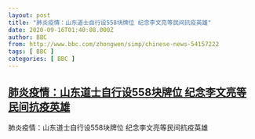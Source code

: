 ```yaml
---
layout: post
title: "肺炎疫情：山东道士自行设558块牌位 纪念李文亮等民间抗疫英雄"
date: 2020-09-16T01:40:08.000Z
author: BBC
from: http://www.bbc.com/zhongwen/simp/chinese-news-54157222
tags: [ BBC ]
categories: [ BBC ]
---
```

<!--1600220408000-->
[肺炎疫情：山东道士自行设558块牌位 纪念李文亮等民间抗疫英雄](http://www.bbc.com/zhongwen/simp/chinese-news-54157222)
------

<div>
肺炎疫情：山东道士自行设558块牌位 纪念李文亮等民间抗疫英雄
</div>
